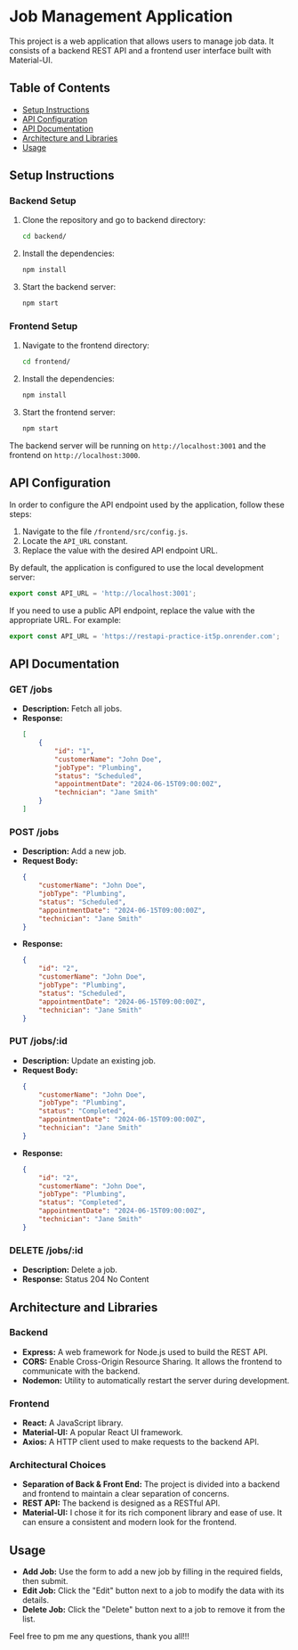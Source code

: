# Job Management Application

This project is a web application that allows users to manage job data. It consists of a backend REST API and a frontend user interface built with Material-UI.

## Table of Contents
- [Setup Instructions](#setup-instructions)
- [API Configuration](#api-configuration)
- [API Documentation](#api-documentation)
- [Architecture and Libraries](#architecture-and-libraries)
- [Usage](#usage)


## Setup Instructions

### Backend Setup
1. Clone the repository and go to backend directory:
     ```bash
    cd backend/
    ```
2. Install the dependencies:
    ```bash
    npm install
    ```

3. Start the backend server:
    ```bash
    npm start
    ```

### Frontend Setup
1. Navigate to the frontend directory:
    ```bash
    cd frontend/
    ```

2. Install the dependencies:
    ```bash
    npm install
    ```

3. Start the frontend server:
    ```bash
    npm start
    ```

The backend server will be running on `http://localhost:3001` and the frontend on `http://localhost:3000`.

## API Configuration

In order to configure the API endpoint used by the application, follow these steps:

1. Navigate to the file `/frontend/src/config.js`.
2. Locate the `API_URL` constant.
3. Replace the value with the desired API endpoint URL.

By default, the application is configured to use the local development server:

```javascript
export const API_URL = 'http://localhost:3001';
```
If you need to use a public API endpoint, replace the value with the appropriate URL. For example:
```javascript
export const API_URL = 'https://restapi-practice-it5p.onrender.com';
```
## API Documentation

### GET /jobs
- **Description:** Fetch all jobs.
- **Response:**
    ```json
    [
        {
            "id": "1",
            "customerName": "John Doe",
            "jobType": "Plumbing",
            "status": "Scheduled",
            "appointmentDate": "2024-06-15T09:00:00Z",
            "technician": "Jane Smith"
        }
    ]
    ```

### POST /jobs
- **Description:** Add a new job.
- **Request Body:**
    ```json
    {
        "customerName": "John Doe",
        "jobType": "Plumbing",
        "status": "Scheduled",
        "appointmentDate": "2024-06-15T09:00:00Z",
        "technician": "Jane Smith"
    }
    ```
- **Response:**
    ```json
    {
        "id": "2",
        "customerName": "John Doe",
        "jobType": "Plumbing",
        "status": "Scheduled",
        "appointmentDate": "2024-06-15T09:00:00Z",
        "technician": "Jane Smith"
    }
    ```

### PUT /jobs/:id
- **Description:** Update an existing job.
- **Request Body:**
    ```json
    {
        "customerName": "John Doe",
        "jobType": "Plumbing",
        "status": "Completed",
        "appointmentDate": "2024-06-15T09:00:00Z",
        "technician": "Jane Smith"
    }
    ```
- **Response:**
    ```json
    {
        "id": "2",
        "customerName": "John Doe",
        "jobType": "Plumbing",
        "status": "Completed",
        "appointmentDate": "2024-06-15T09:00:00Z",
        "technician": "Jane Smith"
    }
    ```

### DELETE /jobs/:id
- **Description:** Delete a job.
- **Response:** Status 204 No Content

## Architecture and Libraries

### Backend
- **Express:** A web framework for Node.js used to build the REST API.
- **CORS:** Enable Cross-Origin Resource Sharing. It allows the frontend to communicate with the backend.
- **Nodemon:** Utility to automatically restart the server during development.

### Frontend
- **React:** A JavaScript library.
- **Material-UI:** A popular React UI framework.
- **Axios:** A HTTP client used to make requests to the backend API.

### Architectural Choices
- **Separation of Back & Front End:** The project is divided into a backend and frontend to maintain a clear separation of concerns.
- **REST API:** The backend is designed as a RESTful API.
- **Material-UI:** I chose it for its rich component library and ease of use. It can ensure a consistent and modern look for the frontend.

## Usage
- **Add Job:** Use the form to add a new job by filling in the required fields, then submit.
- **Edit Job:** Click the "Edit" button next to a job to modify the data with its details.
- **Delete Job:** Click the "Delete" button next to a job to remove it from the list.

Feel free to pm me any questions, thank you all!!!

